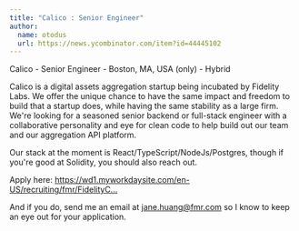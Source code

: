 ```yaml
---
title: "Calico : Senior Engineer"
author:
  name: otodus
  url: https://news.ycombinator.com/item?id=44445102
---
```


<JobNavigation />

Calico - Senior Engineer - Boston, MA, USA (only) - Hybrid

Calico is a digital assets aggregation startup being incubated by Fidelity Labs.  We offer the unique chance to have the same impact and freedom to build that a startup does, while having the same stability as a large firm. We&#x27;re looking for a seasoned senior backend or full-stack engineer with a collaborative personality and eye for clean code to help build out our team and our aggregation API platform.

Our stack at the moment is React&#x2F;TypeScript&#x2F;NodeJs&#x2F;Postgres, though if you&#x27;re good at Solidity, you should also reach out.

Apply here: <a href="https:&#x2F;&#x2F;wd1.myworkdaysite.com&#x2F;en-US&#x2F;recruiting&#x2F;fmr&#x2F;FidelityCareers&#x2F;job&#x2F;Principal-API-Engineer_2111886" rel="nofollow">https:&#x2F;&#x2F;wd1.myworkdaysite.com&#x2F;en-US&#x2F;recruiting&#x2F;fmr&#x2F;FidelityC...</a>

And if you do, send me an email at jane.huang@fmr.com so I know to keep an eye out for your application.
<JobApplication />
